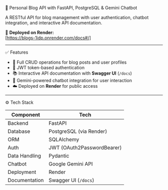 📝 Personal Blog API with FastAPI, PostgreSQL & Gemini Chatbot

A RESTful API for blog management with user authentication, chatbot integration, and interactive API documentation.

🚀 **Deployed on Render:**  
[https://blogs-1idp.onrender.com/docs#/]

---

✅ Features

- 🧾 Full CRUD operations for blog posts and user profiles  
- 🔐 JWT token-based authentication  
- 📚 Interactive API documentation with **Swagger UI** (`/docs`)  
- 🤖 Gemini-powered chatbot integration for user interaction  
- ☁️ Deployed on **Render** for public access

---

⚙️ Tech Stack

| Component      | Tech                     |
|----------------|--------------------------|
| Backend        | FastAPI                  |
| Database       | PostgreSQL (via Render)  |
| ORM            | SQLAlchemy               |
| Auth           | JWT (OAuth2PasswordBearer) |
| Data Handling  | Pydantic                 |
| Chatbot        | Google Gemini API        |
| Deployment     | Render                   |
| Documentation  | Swagger UI (`/docs`)     |
